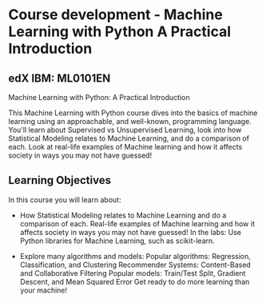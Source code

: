 # Course development - Machine Learning with Python A Practical Introduction

##  edX IBM: ML0101EN ##
Machine Learning with Python: A Practical Introduction 

This Machine Learning with Python course dives into the basics of machine learning using an approachable, and well-known, 
programming language. You'll learn about Supervised vs Unsupervised Learning, look into how Statistical Modeling relates
to Machine Learning, and do a comparison of each. Look at real-life examples of Machine learning and how it affects society
in ways you may not have guessed!

## Learning Objectives ##

In this course you will learn about:

* How Statistical Modeling relates to Machine Learning and do a comparison of each.
Real-life examples of Machine learning and how it affects society in ways you may not have guessed!
In the labs: Use Python libraries for Machine Learning, such as scikit-learn.

* Explore many algorithms and models:
Popular algorithms: Regression, Classification, and Clustering
Recommender Systems: Content-Based and Collaborative Filtering
Popular models: Train/Test Split, Gradient Descent, and Mean Squared Error
Get ready to do more learning than your machine!
